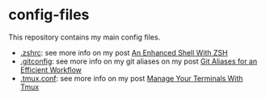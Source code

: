 # config-files

This repository contains my main config files.

- [.zshrc](.zshrc): see more info on my post [An Enhanced Shell With ZSH](https://simondosda.github.io/posts/2021-04-20-enhance-shell-zsh.html)
- [.gitconfig](.gitconfig): see more info on my git aliases on my post [Git Aliases for an Efficient Workflow](https://simondosda.github.io/posts/2021-04-13-git-aliases.html)
- [.tmux.conf](.tmux.conf): see more info on my post [Manage Your Terminals With Tmux](https://simondosda.github.io/posts/2021-05-03-tmux.html)

